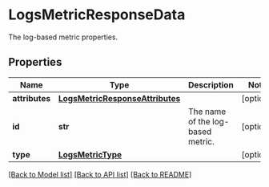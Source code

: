 # LogsMetricResponseData

The log-based metric properties.

## Properties
Name | Type | Description | Notes
------------ | ------------- | ------------- | -------------
**attributes** | [**LogsMetricResponseAttributes**](LogsMetricResponseAttributes.md) |  | [optional] 
**id** | **str** | The name of the log-based metric. | [optional] 
**type** | [**LogsMetricType**](LogsMetricType.md) |  | [optional] 

[[Back to Model list]](README.md#documentation-for-models) [[Back to API list]](README.md#documentation-for-api-endpoints) [[Back to README]](README.md)


